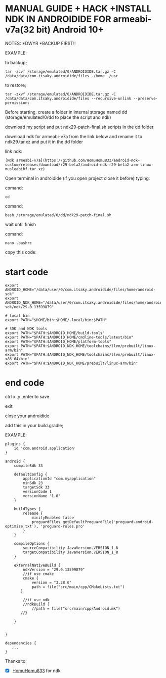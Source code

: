 # MANUAL GUIDE + HACK +INSTALL NDK IN ANDROIDIDE FOR armeabi-v7a(32 bit) Android 10+

NOTES:
*DWYR
*BACKUP FIRST!!

EXAMPLE:

to backup;

```
tar -zcvf /storage/emulated/0/ANDROIDIDE.tar.gz -C /data/data/com.itsaky.androidide/files ./home ./usr
```

to restore;
```
tar -zxvf /storage/emulated/0/ANDROIDIDE.tar.gz -C /data/data/com.itsaky.androidide/files --recursive-unlink --preserve-permissions
```

Before starting, create a folder in internal storage named dd (storage/emulated/0/dd to place the script and ndk)

download my script and put ndk29-patch-final.sh scripts in the dd folder

download ndk for armeabi-v7a from the link below and rename it to ndk29.tar.xz and put it in the dd folder

link ndk:

```
[Ndk armeabi-v7a](https://github.com/HomuHomu833/android-ndk-custom/releases/download/r29-beta2/android-ndk-r29-beta2-arm-linux-musleabihf.tar.xz)
```


Open terminal in androidide (if you open project close it before)
typing:

comand:
```
cd
```

comand:
```
bash /storage/emulated/0/dd/ndk29-patch-final.sh
```

wait until finish

comand:
```
nano .bashrc
```

copy this code:

# start code

```
export ANDROID_HOME="/data/user/0/com.itsaky.androidide/files/home/android-sdk"
export ANDROID_NDK_HOME="/data/user/0/com.itsaky.androidide/files/home/android-sdk/ndk/29.0.13599879"

# local bin
export PATH="$HOME/bin:$HOME/.local/bin:$PATH"

# SDK and NDK tools
export PATH="$PATH:$ANDROID_HOME/build-tools"
export PATH="$PATH:$ANDROID_HOME/cmdline-tools/latest/bin"
export PATH="$PATH:$ANDROID_HOME/platform-tools"
export PATH="$PATH:$ANDROID_NDK_HOME/toolchains/llvm/prebuilt/linux-arm/bin"
export PATH="$PATH:$ANDROID_NDK_HOME/toolchains/llvm/prebuilt/linux-x86_64/bin"
export PATH="$PATH:$ANDROID_NDK_HOME/prebuilt/linux-arm/bin"

```
# end code

ctrl x ,y ,enter to save


exit

close your androidide


add this in your build.gradle;

EXAMPLE:

```
plugins {
    id 'com.android.application'
}

android {
    compileSdk 33
    
    defaultConfig {
        applicationId "com.myapplication"
        minSdk 23
        targetSdk 33
        versionCode 1
        versionName "1.0"
    }
    
    buildTypes {
        release {
            minifyEnabled false
            proguardFiles getDefaultProguardFile('proguard-android-optimize.txt'), 'proguard-rules.pro'
        }
    }

    compileOptions {
        sourceCompatibility JavaVersion.VERSION_1_8
        targetCompatibility JavaVersion.VERSION_1_8
    }

    externalNativeBuild {
        ndkVersion = "29.0.13599879"
        //if use cmake
        cmake {
            version = "3.28.0"
            path = file("src/main/cpp/CMakeLists.txt")
       }
        
        //if use ndk
        //ndkBuild {
            //path = file("src/main/cpp/Android.mk") 
       //}
       
    }
    
    
}

dependencies {
   ...
}
```


Thanks to:
- [x] [HomuHomu833](https://github.com/HomuHomu833/android-ndk-custom) for ndk
